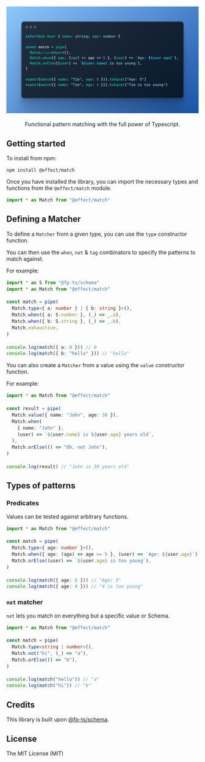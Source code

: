 <h3 align="center">
  <img src="./docs/example.png" width="700">
</h3>

<p align="center">
Functional pattern matching with the full power of Typescript.
</p>

## Getting started

To install from npm:

```
npm install @effect/match
```

Once you have installed the library, you can import the necessary types and functions from the `@effect/match` module.

```ts
import * as Match from "@effect/match"
```

## Defining a Matcher

To define a `Matcher` from a given type, you can use the `type` constructor function.

You can then use the `when`, `not` & `tag` combinators to specify the patterns to match against.

For example:

```ts
import * as S from "@fp-ts/schema"
import * as Match from "@effect/match"

const match = pipe(
  Match.type<{ a: number } | { b: string }>(),
  Match.when({ a: S.number }, (_) => _.a),
  Match.when({ b: S.string }, (_) => _.b),
  Match.exhaustive,
)

console.log(match({ a: 0 })) // 0
console.log(match({ b: "hello" })) // "hello"
```

You can also create a `Matcher` from a value using the `value` constructor function.

For example:

```ts
import * as Match from "@effect/match"

const result = pipe(
  Match.value({ name: "John", age: 30 }),
  Match.when(
    { name: "John" },
    (user) => `${user.name} is ${user.age} years old`,
  ),
  Match.orElse(() => "Oh, not John"),
)

console.log(result) // "John is 30 years old"
```

## Types of patterns

### Predicates

Values can be tested against arbitrary functions.

```ts
import * as Match from "@effect/match"

const match = pipe(
  Match.type<{ age: number }>(),
  Match.when({ age: (age) => age >= 5 }, (user) => `Age: ${user.age}`),
  Match.orElse((user) => `${user.age} is too young`),
)

console.log(match({ age: 5 })) // "Age: 5"
console.log(match({ age: 4 })) // "4 is too young"
```

### `not` matcher

`not` lets you match on everything but a specific value or Schema.

```ts
import * as Match from "@effect/match"

const match = pipe(
  Match.type<string | number>(),
  Match.not("hi", (_) => "a"),
  Match.orElse(() => "b"),
)

console.log(match("hello")) // "a"
console.log(match("hi")) // "b"
```

## Credits

This library is built upon [@fp-ts/schema](https://github.com/fp-ts/schema).

## License

The MIT License (MIT)
